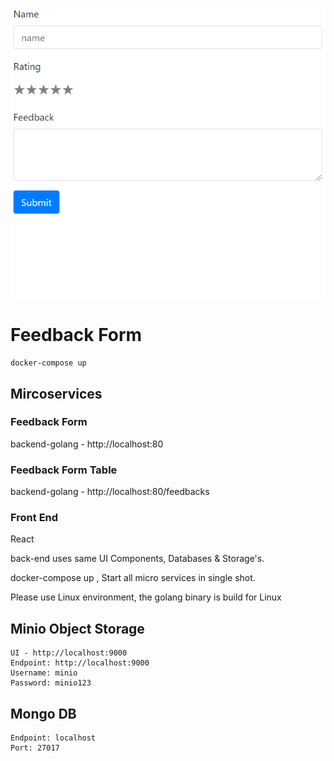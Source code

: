 <img src="https://raw.githubusercontent.com/prabaprakash/go-gin-example/master/assets/form.png" alt="feedback form" align="center" />

# Feedback Form

```
docker-compose up
```

## Mircoservices
### Feedback Form

backend-golang  - http://localhost:80


### Feedback Form Table 

backend-golang - http://localhost:80/feedbacks 

### Front End
React

back-end uses same UI Components, Databases & Storage's.

docker-compose up , Start all micro services in single shot.

Please use Linux environment, the golang binary is build for Linux

## Minio Object Storage 
```
UI - http://localhost:9000
Endpoint: http://localhost:9000
Username: minio
Password: minio123
```
## Mongo DB
```
Endpoint: localhost
Port: 27017
```
